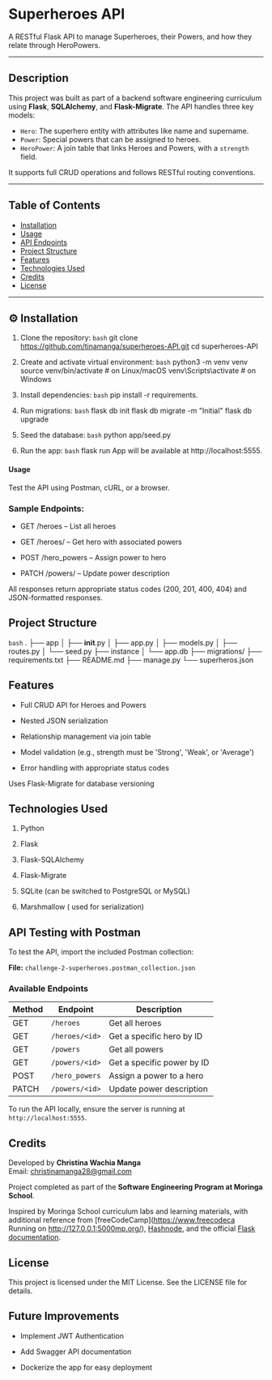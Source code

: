 # Superheroes API

A RESTful Flask API to manage Superheroes, their Powers, and how they relate through HeroPowers.

---

## Description

This project was built as part of a backend software engineering curriculum using **Flask**, **SQLAlchemy**, and **Flask-Migrate**. The API handles three key models:

- `Hero`: The superhero entity with attributes like name and supername.
- `Power`: Special powers that can be assigned to heroes.
- `HeroPower`: A join table that links Heroes and Powers, with a `strength` field.

It supports full CRUD operations and follows RESTful routing conventions.

---

## Table of Contents

- [Installation](#installation)
- [Usage](#usage)
- [API Endpoints](#api-endpoints)
- [Project Structure](#project-structure)
- [Features](#features)
- [Technologies Used](#technologies-used)
- [Credits](#credits)
- [License](#license)

---

## ⚙️ Installation

1. Clone the repository:
  ```bash```
 git clone https://github.com/tinamanga/superheroes-API.git
 cd superheroes-API

2. Create and activate virtual environment:
```bash```
 python3 -m venv venv
 source venv/bin/activate  # on Linux/macOS
 venv\Scripts\activate     # on Windows
3. Install dependencies:
```bash```
   pip install -r requirements.
   
4. Run migrations:
```bash```
  flask db init
  flask db migrate -m "Initial"
  flask db upgrade

5. Seed the database:
```bash```
   python app/seed.py

6. Run the app:
```bash```
   flask run
App will be available at http://localhost:5555.

####  Usage
Test the API using Postman, cURL, or a browser.

### Sample Endpoints:
- GET /heroes – List all heroes

- GET /heroes/<id> – Get hero with associated powers

- POST /hero_powers – Assign power to hero

- PATCH /powers/<id> – Update power description

All responses return appropriate status codes (200, 201, 400, 404) and JSON-formatted responses.

## Project Structure
```bash```
.
├── app
│   ├── __init__.py
│   ├── app.py
│   ├── models.py
│   ├── routes.py
│   └── seed.py
├── instance
│   └── app.db
├── migrations/
├── requirements.txt
├── README.md
├── manage.py
└── superheros.json

## Features
- Full CRUD API for Heroes and Powers

- Nested JSON serialization

- Relationship management via join table

- Model validation (e.g., strength must be 'Strong', 'Weak', or 'Average')

- Error handling with appropriate status codes

Uses Flask-Migrate for database versioning

## Technologies Used
1. Python

2. Flask

3. Flask-SQLAlchemy

4. Flask-Migrate

5. SQLite (can be switched to PostgreSQL or MySQL)

6. Marshmallow ( used for serialization)

## API Testing with Postman

To test the API, import the included Postman collection:

**File:** `challenge-2-superheroes.postman_collection.json`

### Available Endpoints

| Method | Endpoint               | Description                       |
|--------|------------------------|-----------------------------------|
| GET    | `/heroes`              | Get all heroes                    |
| GET    | `/heroes/<id>`         | Get a specific hero by ID         |
| GET    | `/powers`              | Get all powers                    |
| GET    | `/powers/<id>`         | Get a specific power by ID        |
| POST   | `/hero_powers`         | Assign a power to a hero          |
| PATCH  | `/powers/<id>`         | Update power description          |

To run the API locally, ensure the server is running at `http://localhost:5555`.

## Credits

Developed by **Christina Wachia Manga**  
Email: [christinamanga28@gmail.com](mailto:christinamanga28@gmail.com)

Project completed as part of the **Software Engineering Program at Moringa School**.

Inspired by Moringa School curriculum labs and learning materials, with additional reference from [freeCodeCamp](https://www.freecodeca Running on http://127.0.0.1:5000mp.org/), [Hashnode](https://hashnode.com/), and the official [Flask documentation](https://flask.palletsprojects.com/).

## License
This project is licensed under the MIT License. See the LICENSE file for details.

## Future Improvements
- Implement JWT Authentication

- Add Swagger API documentation

- Dockerize the app for easy deployment